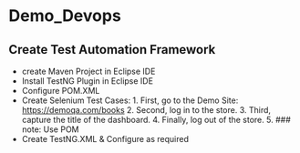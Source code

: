 # Demo_Devops

## Create Test Automation Framework
- create Maven Project in Eclipse IDE
- Install TestNG Plugin in Eclipse IDE
- Configure POM.XML
- Create Selenium Test Cases:
      1. First, go to the Demo Site: https://demoqa.com/books
      2. Second, log in to the store.
      3. Third, capture the title of the dashboard.
      4. Finally, log out of the store.
      5. ### note: Use POM
- Create TestNG.XML & Configure as required
